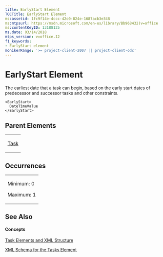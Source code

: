 ```yaml
---
title: EarlyStart Element
TOCTitle: EarlyStart Element
ms:assetid: 1fc9f14e-4ccc-42c0-824e-1687acb3e348
ms:mtpsurl: https://msdn.microsoft.com/en-us/library/Bb968432(v=office.12)
ms:contentKeyID: 13188125
ms.date: 03/14/2018
mtps_version: v=office.12
f1_keywords:
- EarlyStart element
monikerRange: '>= project-client-2007 || project-client-odc'
---
```


# EarlyStart Element




The earliest date that a task can begin, based on the early start dates of predecessor and successor tasks and other constraints.

    <EarlyStart>
      DateTimeValue
    </EarlyStart>

## Parent Elements

<table>
<colgroup>
<col style="width: 100%" />
</colgroup>
<tbody>
<tr class="odd">
<td><p><a href="task-element.md">Task</a></p></td>
</tr>
</tbody>
</table>

## Occurrences

<table>
<colgroup>
<col style="width: 100%" />
</colgroup>
<tbody>
<tr class="odd">
<td><p>Minimum: 0</p>
<p>Maximum: 1</p></td>
</tr>
</tbody>
</table>

## See Also

#### Concepts

[Task Elements and XML Structure](task-elements-and-xml-structure.md)

[XML Schema for the Tasks Element](xml-schema-for-the-tasks-element.md)

